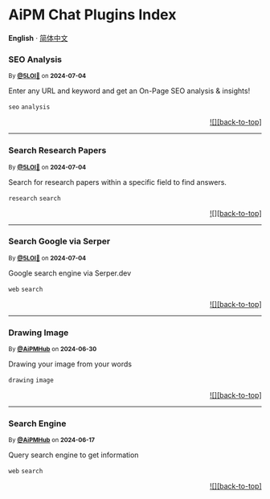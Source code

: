 <h1>AiPM Chat Plugins Index</h1>

**English** · [简体中文](./README.zh-CN.md)<!-- AWESOME PLUGINS -->

### SEO Analysis

<sup>By **[@5LOI🐬](https://www.5loi.com)** on **2024-07-04**</sup>

Enter any URL and keyword and get an On-Page SEO analysis & insights!

`seo` `analysis`

<div align="right">

[![][back-to-top]](#readme-top)

</div>

---

### Search Research Papers

<sup>By **[@5LOI🐬](https://www.5loi.com)** on **2024-07-04**</sup>

Search for research papers within a specific field to find answers.

`research` `search`

<div align="right">

[![][back-to-top]](#readme-top)

</div>

---

### Search Google via Serper

<sup>By **[@5LOI🐬](https://www.5loi.com)** on **2024-07-04**</sup>

Google search engine via Serper.dev

`web` `search`

<div align="right">

[![][back-to-top]](#readme-top)

</div>

---

### Drawing Image

<sup>By **[@AiPMHub](https://github.com/aipmhub/chat-plugin-drawing)** on **2024-06-30**</sup>

Drawing your image from your words

`drawing` `image`

<div align="right">

[![][back-to-top]](#readme-top)

</div>

---

### Search Engine

<sup>By **[@AiPMHub](https://github.com/aipmhub/chat-plugin-search-engine)** on **2024-06-17**</sup>

Query search engine to get information

`web` `search`

<div align="right">

[![][back-to-top]](#readme-top)

</div>
